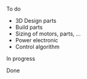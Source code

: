 To do

- 3D Design parts
- Build parts
- Sizing of motors, parts, ...
- Power electronic
- Control algorithm

In progress

Done